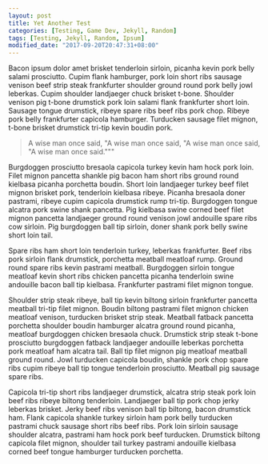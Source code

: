 ```yaml
---
layout: post
title: Yet Another Test
categories: [Testing, Game Dev, Jekyll, Random]
tags: [Testing, Jekyll, Random, Ipsum]
modified_date: "2017-09-20T20:47:31+08:00"
---
```


Bacon ipsum dolor amet brisket tenderloin sirloin, picanha kevin pork belly salami prosciutto. Cupim flank hamburger, pork loin short ribs sausage venison beef strip steak frankfurter shoulder ground round pork belly jowl leberkas. Cupim shoulder landjaeger chuck brisket t-bone. Shoulder venison pig t-bone drumstick pork loin salami flank frankfurter short loin. Sausage tongue drumstick, ribeye spare ribs beef ribs pork chop. Ribeye pork belly frankfurter capicola hamburger. Turducken sausage filet mignon, t-bone brisket drumstick tri-tip kevin boudin pork.

<!--excerpt-->

> A wise man once said, "A wise man once said, "A wise man once said, "A wise man once said."""

Burgdoggen prosciutto bresaola capicola turkey kevin ham hock pork loin. Filet mignon pancetta shankle pig bacon ham short ribs ground round kielbasa picanha porchetta boudin. Short loin landjaeger turkey beef filet mignon brisket pork, tenderloin kielbasa ribeye. Picanha bresaola doner pastrami, ribeye cupim capicola drumstick rump tri-tip. Burgdoggen tongue alcatra pork swine shank pancetta. Pig kielbasa swine corned beef filet mignon pancetta landjaeger ground round venison jowl andouille spare ribs cow sirloin. Pig burgdoggen ball tip sirloin, doner shank pork belly swine short loin tail.

Spare ribs ham short loin tenderloin turkey, leberkas frankfurter. Beef ribs pork sirloin flank drumstick, porchetta meatball meatloaf rump. Ground round spare ribs kevin pastrami meatball. Burgdoggen sirloin tongue meatloaf kevin short ribs chicken pancetta picanha tenderloin swine andouille bacon ball tip kielbasa. Frankfurter pastrami filet mignon tongue.

Shoulder strip steak ribeye, ball tip kevin biltong sirloin frankfurter pancetta meatball tri-tip filet mignon. Boudin biltong pastrami filet mignon chicken meatloaf venison, turducken brisket strip steak. Meatball fatback pancetta porchetta shoulder boudin hamburger alcatra ground round picanha, meatloaf burgdoggen chicken bresaola chuck. Drumstick strip steak t-bone prosciutto burgdoggen fatback landjaeger andouille leberkas porchetta pork meatloaf ham alcatra tail. Ball tip filet mignon pig meatloaf meatball ground round. Jowl turducken capicola boudin, shankle pork chop spare ribs cupim ribeye ball tip tongue tenderloin prosciutto. Meatball pig sausage spare ribs.

Capicola tri-tip short ribs landjaeger drumstick, alcatra strip steak pork loin beef ribs ribeye biltong tenderloin. Landjaeger ball tip pork chop jerky leberkas brisket. Jerky beef ribs venison ball tip biltong, bacon drumstick ham. Flank capicola shankle turkey sirloin ham pork belly turducken pastrami chuck sausage short ribs beef ribs. Pork loin sirloin sausage shoulder alcatra, pastrami ham hock pork beef turducken. Drumstick biltong capicola filet mignon, shoulder tail turkey pastrami andouille kielbasa corned beef tongue hamburger turducken porchetta.